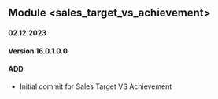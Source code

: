 ## Module <sales_target_vs_achievement>

#### 02.12.2023
#### Version 16.0.1.0.0
#### ADD

- Initial commit for Sales Target VS Achievement
